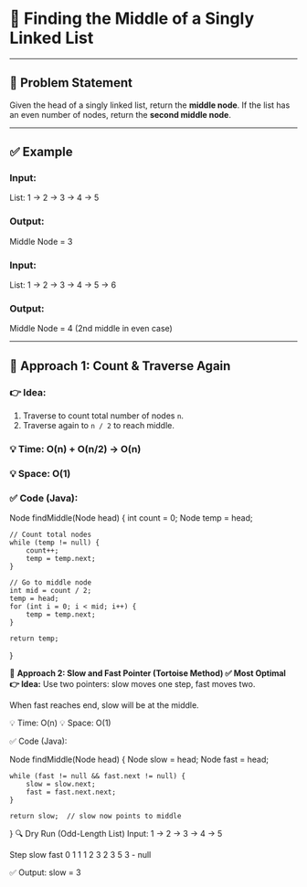 # 🔗 Finding the Middle of a Singly Linked List

---

## 🧠 Problem Statement

Given the head of a singly linked list, return the **middle node**. If the list has an even number of nodes, return the **second middle node**.

---

## ✅ Example

### Input:
List: 1 → 2 → 3 → 4 → 5
### Output:
Middle Node = 3
### Input:
List: 1 → 2 → 3 → 4 → 5 → 6
### Output:
Middle Node = 4 (2nd middle in even case)

---

## 🥇 Approach 1: **Count & Traverse Again**

### 👉 Idea:
1. Traverse to count total number of nodes `n`.
2. Traverse again to `n / 2` to reach middle.

### 💡 Time: O(n) + O(n/2) → O(n)  
### 💡 Space: O(1)

### ✅ Code (Java):

Node findMiddle(Node head) {
    int count = 0;
    Node temp = head;

    // Count total nodes
    while (temp != null) {
        count++;
        temp = temp.next;
    }

    // Go to middle node
    int mid = count / 2;
    temp = head;
    for (int i = 0; i < mid; i++) {
        temp = temp.next;
    }

    return temp;
}


🥈 **Approach 2: Slow and Fast Pointer (Tortoise Method) ✅ Most Optimal**
**👉 Idea:**
Use two pointers: slow moves one step, fast moves two.

When fast reaches end, slow will be at the middle.

💡 Time: O(n)
💡 Space: O(1)

✅ Code (Java):

Node findMiddle(Node head) {
    Node slow = head;
    Node fast = head;

    while (fast != null && fast.next != null) {
        slow = slow.next;
        fast = fast.next.next;
    }

    return slow;  // slow now points to middle
}
🔍 Dry Run (Odd-Length List)
Input:
1 → 2 → 3 → 4 → 5

Step	slow	fast
0	      1	   1
1	      2	   3
2        3	   5
3	      -	      null

✅ Output: slow = 3